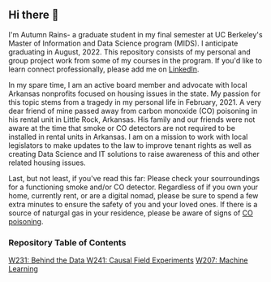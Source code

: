 ## Hi there 👋

I'm Autumn Rains- a graduate student in my final semester at UC Berkeley's Master of Information and Data Science program (MIDS). I anticipate graduating in August, 2022. 
This repository consists of my personal and group project work from some of my courses in the program. If you'd like to learn connect professionally, please add me on [LinkedIn](https://www.linkedin.com/in/autumninthecloud/).

In my spare time, I am an active board member and advocate with local Arkansas nonprofits focused on housing issues in the state. My passion for this topic stems from a tragedy in my personal life in February, 2021. A very dear friend of mine passed away from carbon monoxide (CO) poisoning in his rental unit in Little Rock, Arkansas. His family and our friends were not aware at the time that smoke or CO detectors are not required to be installed in rental units in Arkansas. I am on a mission to work with local legislators to make updates to the law to improve tenant rights as well as creating Data Science and IT solutions to raise awareness of this and other related housing issues. 

Last, but not least, if you've read this far: Please check your sourroundings for a functioning smoke and/or CO detector. Regardless of if you own your home, currently rent, or are a digital nomad, please be sure to spend a few extra minutes to ensure the safety of you and your loved ones. If there is a source of naturgal gas in your residence, please be aware of signs of [CO poisoning](https://www.cdc.gov/nceh/features/copoisoning/index.html).

### Repository Table of Contents
[W231: Behind the Data ](https://github.com/autumninthecloud/Behind_the_Data_Ethics_Housing_W231.git)
[W241: Causal Field Experiments](https://github.com/autumninthecloud/Olive_Oil_Experiment_W241.git)
[W207: Machine Learning](https://github.com/autumninthecloud/Machine_Learning_W207.git)


<!--
**autumninthecloud/autumninthecloud** is a ✨ _special_ ✨ repository because its `README.md` (this file) appears on your GitHub profile.

Here are some ideas to get you started:

- 🔭 I’m currently working on ...
- 🌱 I’m currently learning ...
- 👯 I’m looking to collaborate on ...
- 🤔 I’m looking for help with ...
- 💬 Ask me about ...
- 📫 How to reach me: ...
- 😄 Pronouns: ...
- ⚡ Fun fact: ...
-->
